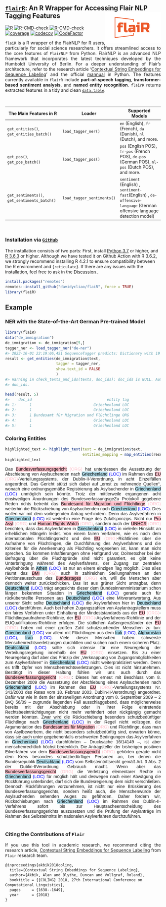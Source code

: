 
## <u>`flairR`</u>: An R Wrapper for Accessing Flair NLP Tagging Features <img src="man/figures/logo.png" align="right" width="180"/>

[![R](https://github.com/davidycliao/flaiR/actions/workflows/r2.yml/badge.svg)](https://github.com/davidycliao/flaiR/actions/workflows/r2.yml)
[![R-CMD-check](https://github.com/davidycliao/flaiR/actions/workflows/r.yml/badge.svg)](https://github.com/davidycliao/flaiR/actions/workflows/r.yml)
[![R-CMD-check](https://github.com/davidycliao/flaiR/actions/workflows/R-CMD-check2.yml/badge.svg)](https://github.com/davidycliao/flaiR/actions/workflows/R-CMD-check2.yml)
[![coverage](https://github.com/davidycliao/flaiR/actions/workflows/test-coverage.yaml/badge.svg)](https://github.com/davidycliao/flaiR/actions/workflows/test-coverage.yaml)
[![codecov](https://codecov.io/gh/davidycliao/flaiR/graph/badge.svg?token=CPIBIB6L78)](https://codecov.io/gh/davidycliao/flaiR)
[![CodeFactor](https://www.codefactor.io/repository/github/davidycliao/flair/badge)](https://www.codefactor.io/repository/github/davidycliao/flair)

<!-- README.md is generated from README.Rmd. Please edit that file -->

<div style="text-align: justify">

`flaiR` is a R wrapper of the FlairNLP for R users, particularly for
social science researchers. It offers streamlined access to the core
features of `FlairNLP` from Python. FlairNLP is an advanced NLP
framework that incorporates the latest techniques developed by the
Humboldt University of Berlin. For a deeper understanding of Flair’s
architecture, refer to the research article ‘[Contextual String
Embeddings for Sequence
Labeling](https://aclanthology.org/C18-1139.pdf)’ and the official
[mannual](https://flairnlp.github.io) in Python. The features currently
available in `flairR` include **part-of-speech tagging**,
**transformer-based sentiment analysis**, and **named entity
recognition**. `flairR` returns extracted features in a tidy and clean
[`data.table`](https://cran.r-project.org/web/packages/data.table/index.html).

</div>

<br>

| **The Main Features in R**                   | Loader                     | Supported Models                                                                                                        |
|----------------------------------------------|----------------------------|-------------------------------------------------------------------------------------------------------------------------|
| `get_entities()`, `get_entities_batch()`     | `load_tagger_ner()`        | `en` (English), `fr` (French), `da` (Danish), `nl` (Dutch), and more.                                                   |
| `get_pos()`, `get_pos_batch()`               | `load_tagger_pos()`        | `pos` (English POS), `fr-pos` (French POS), `de-pos` (German POS), `nl-pos` (Dutch POS), and more.                      |
| `get_sentiments()`, `get_sentiments_batch()` | `load_tagger_sentiments()` | `sentiment` (English) , `sentiment-fast`(English) , `de-offensive-language` (German offensive language detection model) |

<br>

### Installation via <u>**`GitHub`**</u>

The installation consists of two parts: First, install [Python
3.7](https://www.python.org/downloads/) or higher, and [R
3.6.3](https://www.r-project.org) or higher. Although we have tested it
on Github Action with R 3.6.2, we strongly recommend installing R 4.2.1
to ensure compatibility between the R environment and {`reticulate`}. If
there are any issues with the installation, feel free to ask in the
<u>[Discussion](https://github.com/davidycliao/flaiR/discussions) </u>.

``` r
install.packages("remotes")
remotes::install_github("davidycliao/flaiR", force = TRUE)
library(flaiR)
```

## Example

### NER with the State-of-the-Art German Pre-trained Model

``` r
library(flaiR)
data("de_immigration")
de_immigration <- de_immigration[5,]
tagger_ner <- load_tagger_ner("de-ner")
#> 2023-10-01 22:19:06,451 SequenceTagger predicts: Dictionary with 19 tags: O, S-LOC, B-LOC, E-LOC, I-LOC, S-PER, B-PER, E-PER, I-PER, S-ORG, B-ORG, E-ORG, I-ORG, S-MISC, B-MISC, E-MISC, I-MISC, <START>, <STOP>
result <- get_entities(de_immigration$text,
                       tagger = tagger_ner,
                       show.text_id = FALSE
                       )
#> Warning in check_texts_and_ids(texts, doc_ids): doc_ids is NULL. Auto-assigning
#> doc_ids.
```

``` r
head(result, 5)
#>    doc_id                                  entity tag
#> 1:      1                            Griechenland LOC
#> 2:      1                            Griechenland LOC
#> 3:      1 Bundesamt für Migration und Flüchtlinge ORG
#> 4:      1                            Griechenland LOC
#> 5:      1                            Griechenland LOC
```

### Coloring Entities

``` r
highlighted_text <- highlight_text(text = de_immigration$text, 
                                   entities_mapping = map_entities(result))
highlighted_text
```

<div style="text-align: justify; font-family: Arial">Das <span style="background-color: pink; color: black; font-family: Arial">Bundesverfassungsgericht</span> <span style="color: pink; font-family: Arial">(ORG)</span> hat unterdessen die Aussetzung der Abschiebung von Asylsuchenden nach <span style="background-color: lightblue; color: black; font-family: Arial">Griechenland</span> <span style="color: blue; font-family: Arial">(LOC)</span> im Rahmen des <span style="background-color: pink; color: black; font-family: Arial">EU</span> <span style="color: pink; font-family: Arial">(ORG)</span>-Verteilungssystems, der Dublin-II-Verordnung, in acht Einzelfällen angeordnet. Das Gericht stützt sich dabei auf „ernst zu nehmende Quellen“, wonach eine ordnungsgemäße Registrierung als Asylsuchender in <span style="background-color: lightblue; color: black; font-family: Arial">Griechenland</span> <span style="color: blue; font-family: Arial">(LOC)</span> unmöglich sein könnte. Trotz der mittlerweile ergangenen acht einstweiligen Anordnungen des BundesverfassungsgeZu Protokoll gegebene Reden richts betreibt das <span style="background-color: pink; color: black; font-family: Arial">Bundesamt für Migration und Flüchtlinge</span> <span style="color: pink; font-family: Arial">(ORG)</span> weiterhin die Rückschiebung von Asylsuchenden nach <span style="background-color: lightblue; color: black; font-family: Arial">Griechenland</span> <span style="color: blue; font-family: Arial">(LOC)</span>. Dies wollen wir mit dem vorliegenden Antrag verhindern. Denn das Asylverfahren in <span style="background-color: lightblue; color: black; font-family: Arial">Griechenland</span> <span style="color: blue; font-family: Arial">(LOC)</span> ist weiterhin eine Frage des Zufallsprinzips. Nicht nur <span style="background-color: pink; color: black; font-family: Arial">Pro Asyl</span> <span style="color: pink; font-family: Arial">(ORG)</span> und <span style="background-color: pink; color: black; font-family: Arial">Human Rights Watch</span> <span style="color: pink; font-family: Arial">(ORG)</span>, sondern auch der <span style="background-color: pink; color: black; font-family: Arial">UNHCR</span> <span style="color: pink; font-family: Arial">(ORG)</span> berichten, dass das Asylverfahren in <span style="background-color: lightblue; color: black; font-family: Arial">Griechenland</span> <span style="color: blue; font-family: Arial">(LOC)</span> in vielerlei Hinsicht an erheblichen Mängeln leidet. Von einem fairen Verfahren, wie es nach dem internationalen Flüchtlingsrecht und den <span style="background-color: pink; color: black; font-family: Arial">EU</span> <span style="color: pink; font-family: Arial">(ORG)</span>-Richtlinien über die Aufnahme von Flüchtlingen, die Durchführung des Asylverfahrens und die Kriterien für die Anerkennung als Flüchtling vorgesehen ist, kann man nicht sprechen. So kommen Inhaftierungen ohne Haftgrund vor, Dolmetscher bei der Befragung über die Fluchtgründe sind nicht garantiert, es gibt keine Unterbringung während des Asylverfahrens, der Zugang zur zentralen Asylbehörde in <span style="background-color: lightblue; color: black; font-family: Arial">Athen</span> <span style="color: blue; font-family: Arial">(LOC)</span> ist nur an einem einzigen Tag möglich. Dies alles räumt das <span style="background-color: pink; color: black; font-family: Arial">BMI</span> <span style="color: pink; font-family: Arial">(ORG)</span> auch in zahlreichen Stellungnahmen an den Petitionsausschuss des <span style="background-color: pink; color: black; font-family: Arial">Bundestages</span> <span style="color: pink; font-family: Arial">(ORG)</span> ein, will die Menschen aber dennoch weiter zurückschicken. Das ist aus grüner Sicht untragbar, denn <span style="background-color: lightblue; color: black; font-family: Arial">Deutschland</span> <span style="color: blue; font-family: Arial">(LOC)</span> trägt angesichts dieser dem Bundesinnenministerium schon länger bekannten Situation in <span style="background-color: lightblue; color: black; font-family: Arial">Griechenland</span> <span style="color: blue; font-family: Arial">(LOC)</span> gerade auch für rücküberstellte Personen aus <span style="background-color: lightblue; color: black; font-family: Arial">Deutschland</span> <span style="color: blue; font-family: Arial">(LOC)</span> eine Mitverantwortung. Aus unserer Sicht sollte <span style="background-color: lightblue; color: black; font-family: Arial">Deutschland</span> <span style="color: blue; font-family: Arial">(LOC)</span> die Asylverfahren hier in <span style="background-color: lightblue; color: black; font-family: Arial">Deutschland</span> <span style="color: blue; font-family: Arial">(LOC)</span> durchführen. Auch bei hohen Zugangszahlen von Asylantragstellern muss ein faires Verfahren unter Einhaltung der Mindeststandards aus der <span style="background-color: pink; color: black; font-family: Arial">EU</span> <span style="color: pink; font-family: Arial">(ORG)</span>-Flüchtlingsaufnahme-Richtlinie, der <span style="background-color: pink; color: black; font-family: Arial">EU</span> <span style="color: pink; font-family: Arial">(ORG)</span>-Asylverfahrens-Richtlinie und der EUQualifikations-Richtlinie erfolgen. Die südlichen Außengrenzländer der <span style="background-color: pink; color: black; font-family: Arial">EU</span> <span style="color: pink; font-family: Arial">(ORG)</span> haben mit einer großen Zahl schutzsuchender Menschen zu tun: <span style="background-color: lightblue; color: black; font-family: Arial">Griechenland</span> <span style="color: blue; font-family: Arial">(LOC)</span> vor allem mit Flüchtlingen aus dem <span style="background-color: lightblue; color: black; font-family: Arial">Irak</span> <span style="color: blue; font-family: Arial">(LOC)</span>, <span style="background-color: lightblue; color: black; font-family: Arial">Afghanistan</span> <span style="color: blue; font-family: Arial">(LOC)</span>, <span style="background-color: lightblue; color: black; font-family: Arial">Iran</span> <span style="color: blue; font-family: Arial">(LOC)</span>. Viele dieser Menschen haben schwerste Menschenrechtsverletzungen durchlitten und suchen nach einem sicheren Platz. <span style="background-color: lightblue; color: black; font-family: Arial">Deutschland</span> <span style="color: blue; font-family: Arial">(LOC)</span> sollte sich intensiv für eine Neuregelung der Verteilungsregelung innerhalb der <span style="background-color: pink; color: black; font-family: Arial">EU</span> <span style="color: pink; font-family: Arial">(ORG)</span> einsetzen. Bis zu einer Neuregelung darf aber das Prinzip der „Verknappung von Zugangsmöglichkeiten zum Asylverfahren“ in <span style="background-color: lightblue; color: black; font-family: Arial">Griechenland</span> <span style="color: blue; font-family: Arial">(LOC)</span> nicht weiterpraktiziert werden. Denn es trifft Opfer von Menschenrechtsverletzungen. Dies ist nicht hinzunehmen. Bestätigt in dieser Haltung fühlen wir uns auch durch das <span style="background-color: pink; color: black; font-family: Arial">Bundesverfassungsgericht</span> <span style="color: pink; font-family: Arial">(ORG)</span>: Dieses hat erneut mit Beschluss vom 8. Dezember 2009 die Aussetzung der Abschiebung eines Asylsuchenden nach <span style="background-color: lightblue; color: black; font-family: Arial">Griechenland</span> <span style="color: blue; font-family: Arial">(LOC)</span> im Rahmen des <span style="background-color: pink; color: black; font-family: Arial">EU</span> <span style="color: pink; font-family: Arial">(ORG)</span>-Verteilungssystems Nr. 343/2003 des Rates vom 18. Februar 2003, Dublin-II-Verordnung) angeordnet. Dafür war wie in dem der einstweiligen Anordnung vom 8. September 2009 – 2 BvQ 56/09 – zugrunde liegenden Fall ausschlaggebend, dass möglicherweise bereits mit der Abschiebung oder in ihrer Folge eintretende Rechtsbeeinträchtigungen nicht mehr verhindert oder rückgängig gemacht werden könnten. Zwar wird die Rückschiebung besonders schutzbedürftiger Flüchtlinge nach <span style="background-color: lightblue; color: black; font-family: Arial">Griechenland</span> <span style="color: blue; font-family: Arial">(LOC)</span> in der Regel nicht vollzogen, die Argumentation des <span style="background-color: pink; color: black; font-family: Arial">Bundesamtes für Migration</span> <span style="color: pink; font-family: Arial">(ORG)</span> und Flüchtlinge, dass man von Asylbewerbern, die nicht besonders schutzbedürftig sind, erwarten könne, dass sie auch unter gegebenenfalls erschwerten Bedingungen das Asylverfahren in <span style="background-color: lightblue; color: black; font-family: Arial">Griechenland</span> <span style="color: blue; font-family: Arial">(LOC)</span> durchführten – Drucksache 16/14149 –, ist aber menschenrechtlich höchst bedenklich. Die Antragsteller der bisherigen positiven Eilverfahren vor dem <span style="background-color: pink; color: black; font-family: Arial">Bundesverfassungsgericht</span> <span style="color: pink; font-family: Arial">(ORG)</span> gehörten gerade nicht dem Kreis besonders schutzbedürftiger Personen an, bei denen die Bundesrepublik <span style="background-color: lightblue; color: black; font-family: Arial">Deutschland</span> <span style="color: blue; font-family: Arial">(LOC)</span> vom Selbsteintrittsrecht gemäß Art. 3 Abs. 2 der Dublin-IIVerordnung Gebrauch macht. Wenn aber das <span style="background-color: pink; color: black; font-family: Arial">Bundesverfassungsgericht</span> <span style="color: pink; font-family: Arial">(ORG)</span> die Verletzung elementarer Rechte in <span style="background-color: lightblue; color: black; font-family: Arial">Griechenland</span> <span style="color: blue; font-family: Arial">(LOC)</span> für möglich hält und deswegen nach einer Abwägung die Rückführung unterbindet, darf sich die Bundesregierung dem nicht verschließen. Dennoch Rückführungen vorzunehmen, ist nicht nur eine Brüskierung des Bundesverfassungsgerichts, sondern heißt auch, die Menschenwürde der Asylsuchenden sehenden Auges zu gefährden. Daher fordern wir, Rückschiebungen nach <span style="background-color: lightblue; color: black; font-family: Arial">Griechenland</span> <span style="color: blue; font-family: Arial">(LOC)</span> im Rahmen des Dublin-II-Verfahrens sofort bis zur Hauptsacheentscheidung des Bundesverfassungsgerichts auszusetzen und die Prüfung der Asylanträge im Rahmen des Selbsteintritts im nationalen Asylverfahren durchzuführen.</div>

<br>

### Citing the Contributions of `Flair`

<div style="text-align: justify">

If you use this tool in academic research, we recommend citing the
research article, [Contextual String Embeddings for Sequence
Labeling](https://aclanthology.org/C18-1139.pdf) from `Flair` research
team.

</div>

    @inproceedings{akbik2018coling,
      title={Contextual String Embeddings for Sequence Labeling},
      author={Akbik, Alan and Blythe, Duncan and Vollgraf, Roland},
      booktitle = {{COLING} 2018, 27th International Conference on Computational Linguistics},
      pages     = {1638--1649},
      year      = {2018}
    }
